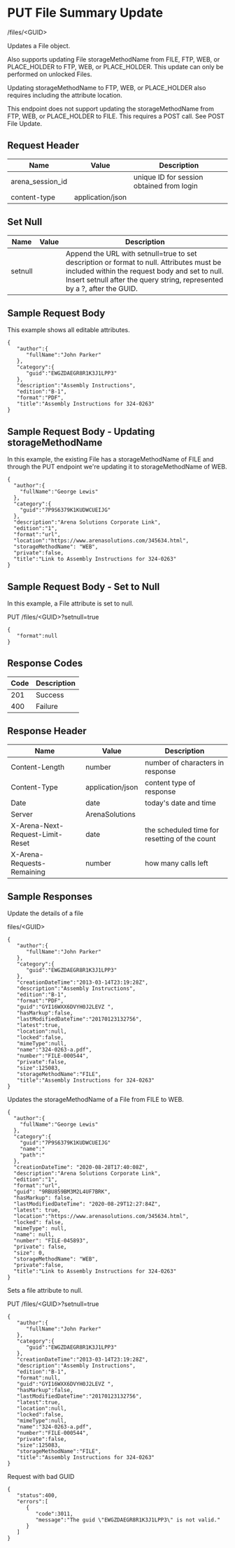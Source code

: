 # PUT File Summary Update
/files/&lt;GUID&gt;

Updates a  File object.

Also supports updating File storageMethodName from FILE, FTP, WEB, or PLACE_HOLDER to FTP, WEB, or PLACE_HOLDER. This update can only be performed on unlocked Files.

Updating storageMethodName to  FTP, WEB, or PLACE_HOLDER also requires including the attribute location.

This endpoint does not support updating the storageMethodName from FTP, WEB, or PLACE_HOLDER to FILE. This requires a POST call. See POST File  Update.

## Request Header

| Name<br> | Value<br> | Description<br> |
|  --- |  --- |  --- | 
| arena_session_id<br> |   | unique ID for session obtained from login<br> |
| content-type<br> | application/json<br> |   |

## Set Null

| Name<br> | Value<br> | Description<br> |
|  --- |  --- |  --- | 
| setnull<br> |   | Append the URL with setnull=true to set description or format to null. Attributes must be included within the request body and set to null. Insert setnull after the query string, represented by a ?, after the GUID.<br> |

## Sample Request Body

          
        

This example shows all editable attributes.

```
{  
   "author":{  
      "fullName":"John Parker"
   },
   "category":{  
      "guid":"EWGZDAEGR8R1K3J1LPP3"
   },
   "description":"Assembly Instructions",
   "edition":"B-1",
   "format":"PDF",
   "title":"Assembly Instructions for 324-0263"
}
```
## Sample Request Body - Updating storageMethodName
In this example, the existing File  has a storageMethodName of FILE and through the PUT endpoint we're updating it to storageMethodName of WEB.

```
{
  "author":{
    "fullName":"George Lewis"
  },
  "category":{
    "guid":"7P9S6379K1KUDWCUEIJG"
  },
  "description":"Arena Solutions Corporate Link",
  "edition":"1",
  "format":"url",
  "location":"https://www.arenasolutions.com/345634.html",
  "storageMethodName": "WEB",
  "private":false,
  "title":"Link to Assembly Instructions for 324-0263"
}
```
## Sample Request Body - Set to Null
In this example, a File attribute is set to null.

PUT /files/&lt;GUID&gt;?setnull=true

```
{  
   "format":null
}
```
## Response Codes

| Code<br> | Description<br> |
|  --- |  --- | 
| 201<br> | Success<br> |
| 400<br> | Failure<br> |

## Response Header

| Name<br> | Value<br> | Description<br> |
|  --- |  --- |  --- | 
| Content-Length<br> | number<br> | number of characters in response<br> |
| Content-Type<br> | application/json<br> | content type of response<br> |
| Date<br> | date<br> | today's date and time<br> |
| Server<br> | ArenaSolutions<br> |   |
| X-Arena-Next-Request-Limit-Reset<br> | date<br> | the scheduled time for resetting of the count<br> |
| X-Arena-Requests-Remaining<br> | number<br> | how many calls left<br> |

## Sample Responses
Update the details of a file

files/&lt;GUID&gt;

```
{  
   "author":{  
      "fullName":"John Parker"
   },
   "category":{  
      "guid":"EWGZDAEGR8R1K3J1LPP3"
   },
   "creationDateTime":"2013-03-14T23:19:28Z",
   "description":"Assembly Instructions",
   "edition":"B-1",
   "format":"PDF",
   "guid":"GYI16WXX6DVYH0J2LEVZ ",
   "hasMarkup":false,
   "lastModifiedDateTime":"20170123132756",
   "latest":true,
   "location":null,
   "locked":false,
   "mimeType":null,
   "name":"324-0263-a.pdf",
   "number":"FILE-000544",
   "private":false,
   "size":125083,
   "storageMethodName":"FILE",
   "title":"Assembly Instructions for 324-0263"
}
```
Updates the storageMethodName of a File from FILE to WEB.

```
{
  "author":{
    "fullName":"George Lewis"
  },
  "category":{
    "guid":"7P9S6379K1KUDWCUEIJG"
    "name":"
    "path":"
  },
  "creationDateTime": "2020-08-28T17:40:08Z",
  "description":"Arena Solutions Corporate Link",
  "edition":"1",
  "format":"url",
  "guid": "9RBU859BM3M2L4UF7BRK",
  "hasMarkup": false,
  "lastModifiedDateTime": "2020-08-29T12:27:84Z",
  "latest": true,
  "location":"https://www.arenasolutions.com/345634.html",
  "locked": false,
  "mimeType": null,
  "name": null,
  "number": "FILE-045893",
  "private": false,
  "size": 0,
  "storageMethodName": "WEB",
  "private":false,
  "title":"Link to Assembly Instructions for 324-0263"
}
```
Sets a file attribute to null.

PUT /files/&lt;GUID&gt;?setnull=true

```
{  
   "author":{  
      "fullName":"John Parker"
   },
   "category":{  
      "guid":"EWGZDAEGR8R1K3J1LPP3"
   },
   "creationDateTime":"2013-03-14T23:19:28Z",
   "description":"Assembly Instructions",
   "edition":"B-1",
   "format":null,
   "guid":"GYI16WXX6DVYH0J2LEVZ ",
   "hasMarkup":false,
   "lastModifiedDateTime":"20170123132756",
   "latest":true,
   "location":null,
   "locked":false,
   "mimeType":null,
   "name":"324-0263-a.pdf",
   "number":"FILE-000544",
   "private":false,
   "size":125083,
   "storageMethodName":"FILE",
   "title":"Assembly Instructions for 324-0263"
}
```
Request with bad GUID

```
{  
   "status":400,
   "errors":[  
      {  
         "code":3011,
         "message":"The guid \"EWGZDAEGR8R1K3J1LPP3\" is not valid."
      }
   ]
}
```
